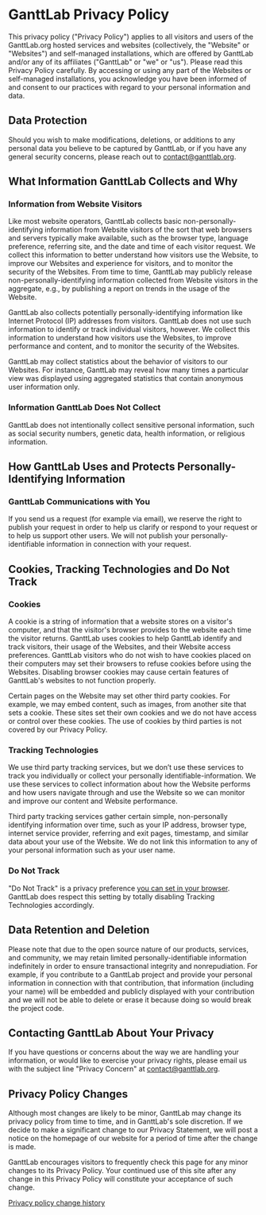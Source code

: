 # GanttLab Privacy Policy

This privacy policy ("Privacy Policy") applies to all visitors and users of the GanttLab.org hosted services and websites (collectively, the "Website" or "Websites") and self-managed installations, which are offered by GanttLab and/or any of its affiliates ("GanttLab" or "we" or "us"). Please read this Privacy Policy carefully. By accessing or using any part of the Websites or self-managed installations, you acknowledge you have been informed of and consent to our practices with regard to your personal information and data.

## Data Protection

Should you wish to make modifications, deletions, or additions to any personal data you believe to be captured by GanttLab, or if you have any general security concerns, please reach out to contact@ganttlab.org.

## What Information GanttLab Collects and Why

### Information from Website Visitors

Like most website operators, GanttLab collects basic non-personally-identifying information from Website visitors of the sort that web browsers and servers typically make available, such as the browser type, language preference, referring site, and the date and time of each visitor request. We collect this information to better understand how visitors use the Website, to improve our Websites and experience for visitors, and to monitor the security of the Websites. From time to time, GanttLab may publicly release non-personally-identifying information collected from Website visitors in the aggregate, e.g., by publishing a report on trends in the usage of the Website.

GanttLab also collects potentially personally-identifying information like Internet Protocol (IP) addresses from visitors. GanttLab does not use such information to identify or track individual visitors, however. We collect this information to understand how visitors use the Websites, to improve performance and content, and to monitor the security of the Websites.

GanttLab may collect statistics about the behavior of visitors to our Websites. For instance, GanttLab may reveal how many times a particular view was displayed using aggregated statistics that contain anonymous user information only.

### Information GanttLab Does Not Collect

GanttLab does not intentionally collect sensitive personal information, such as social security numbers, genetic data, health information, or religious information.

## How GanttLab Uses and Protects Personally-Identifying Information

### GanttLab Communications with You

If you send us a request (for example via email), we reserve the right to publish your request in order to help us clarify or respond to your request or to help us support other users. We will not publish your personally-identifiable information in connection with your request.

## Cookies, Tracking Technologies and Do Not Track

### Cookies

A cookie is a string of information that a website stores on a visitor's computer, and that the visitor's browser provides to the website each time the visitor returns. GanttLab uses cookies to help GanttLab identify and track visitors, their usage of the Websites, and their Website access preferences. GanttLab visitors who do not wish to have cookies placed on their computers may set their browsers to refuse cookies before using the Websites. Disabling browser cookies may cause certain features of GanttLab's websites to not function properly.

Certain pages on the Website may set other third party cookies. For example, we may embed content, such as images, from another site that sets a cookie. These sites set their own cookies and we do not have access or control over these cookies. The use of cookies by third parties is not covered by our Privacy Policy.

### Tracking Technologies

We use third party tracking services, but we don’t use these services to track you individually or collect your personally identifiable-information. We use these services to collect information about how the Website performs and how users navigate through and use the Website so we can monitor and improve our content and Website performance.

Third party tracking services gather certain simple, non-personally identifying information over time, such as your IP address, browser type, internet service provider, referring and exit pages, timestamp, and similar data about your use of the Website. We do not link this information to any of your personal information such as your user name.

### Do Not Track

"Do Not Track" is a privacy preference [you can set in your browser](https://allaboutdnt.com/). GanttLab does respect this setting by totally disabling Tracking Technologies accordingly.

## Data Retention and Deletion

Please note that due to the open source nature of our products, services, and community, we may retain limited personally-identifiable information indefinitely in order to ensure transactional integrity and nonrepudiation. For example, if you contribute to a GanttLab project and provide your personal information in connection with that contribution, that information (including your name) will be embedded and publicly displayed with your contribution and we will not be able to delete or erase it because doing so would break the project code.

## Contacting GanttLab About Your Privacy

If you have questions or concerns about the way we are handling your information, or would like to exercise your privacy rights, please email us with the subject line "Privacy Concern" at contact@ganttlab.org.

## Privacy Policy Changes

Although most changes are likely to be minor, GanttLab may change its privacy policy from time to time, and in GanttLab's sole discretion. If we decide to make a significant change to our Privacy Statement, we will post a notice on the homepage of our website for a period of time after the change is made.

GanttLab encourages visitors to frequently check this page for any minor changes to its Privacy Policy. Your continued use of this site after any change in this Privacy Policy will constitute your acceptance of such change.

[Privacy policy change history](https://gitlab.com/ganttlab/ganttlab/commits/master/docs/privacy-policy.md)